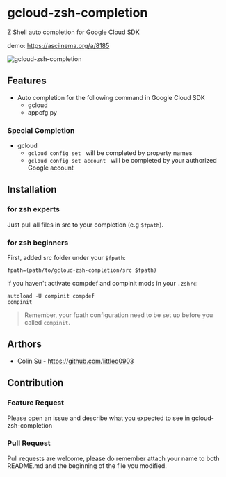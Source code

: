 gcloud-zsh-completion
=====================

Z Shell auto completion for Google Cloud SDK

demo: https://asciinema.org/a/8185

![gcloud-zsh-completion](https://f.cloud.github.com/assets/374786/2430363/a329fad8-acd7-11e3-83ac-d626449568e9.png)

## Features

* Auto completion for the following command in Google Cloud SDK
  - gcloud
  - appcfg.py

### Special Completion

* gcloud
  - `gcloud config set ` will be completed by property names
  - `gcloud config set account ` will be completed by your authorized Google account


## Installation

### for zsh experts

Just pull all files in src to your completion (e.g `$fpath`).

### for zsh beginners

First, added src folder under your `$fpath`:

```shell
fpath=(path/to/gcloud-zsh-completion/src $fpath)
```
if you haven't activate compdef and compinit mods in your `.zshrc`:

```shell
autoload -U compinit compdef
compinit
```

> Remember, your fpath configuration need to be set up before you called `compinit`.

## Arthors

* Colin Su - https://github.com/littleq0903

## Contribution

### Feature Request

Please open an issue and describe what you expected to see in gcloud-zsh-completion

### Pull Request

Pull requests are welcome, please do remember attach your name to both README.md and the beginning of the file you modified.
